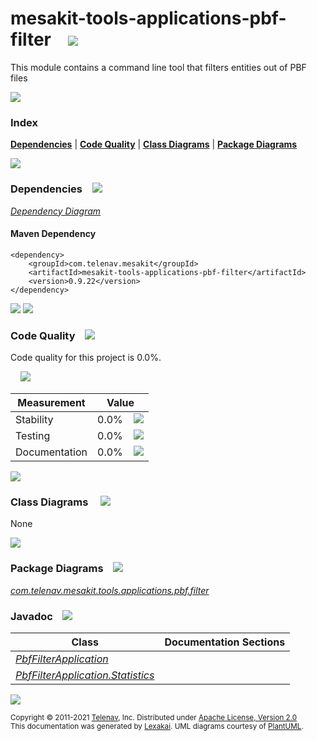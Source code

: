 [//]: # (start-user-text)



[//]: # (end-user-text)

# mesakit-tools-applications-pbf-filter &nbsp;&nbsp; <img src="https://telenav.github.io/telenav-assets/images/icons/gears-32.png" srcset="https://telenav.github.io/telenav-assets/images/icons/gears-32-2x.png 2x"/>

This module contains a command line tool that filters entities out of PBF files

<img src="https://telenav.github.io/telenav-assets/images/separators/horizontal-line-512.png" srcset="https://telenav.github.io/telenav-assets/images/separators/horizontal-line-512-2x.png 2x"/>

### Index



[**Dependencies**](#dependencies) | [**Code Quality**](#code-quality) | [**Class Diagrams**](#class-diagrams) | [**Package Diagrams**](#package-diagrams)

<img src="https://telenav.github.io/telenav-assets/images/separators/horizontal-line-512.png" srcset="https://telenav.github.io/telenav-assets/images/separators/horizontal-line-512-2x.png 2x"/>

### Dependencies <a name="dependencies"></a> &nbsp;&nbsp; <img src="https://telenav.github.io/telenav-assets/images/icons/dependencies-32.png" srcset="https://telenav.github.io/telenav-assets/images/icons/dependencies-32-2x.png 2x"/>

[*Dependency Diagram*](https://www.mesakit.org/0.9.22/lexakai/mesakit-extensions/mesakit-tools/applications/pbf-filter/documentation/diagrams/dependencies.svg)

#### Maven Dependency

    <dependency>
        <groupId>com.telenav.mesakit</groupId>
        <artifactId>mesakit-tools-applications-pbf-filter</artifactId>
        <version>0.9.22</version>
    </dependency>

<img src="https://telenav.github.io/telenav-assets/images/separators/horizontal-line-128.png" srcset="https://telenav.github.io/telenav-assets/images/separators/horizontal-line-128-2x.png 2x"/>

[//]: # (start-user-text)



[//]: # (end-user-text)

<img src="https://telenav.github.io/telenav-assets/images/separators/horizontal-line-128.png" srcset="https://telenav.github.io/telenav-assets/images/separators/horizontal-line-128-2x.png 2x"/>

### Code Quality <a name="code-quality"></a> &nbsp;&nbsp; <img src="https://telenav.github.io/telenav-assets/images/icons/ruler-32.png" srcset="https://telenav.github.io/telenav-assets/images/icons/ruler-32-2x.png 2x"/>

Code quality for this project is 0.0%.  
  
&nbsp; &nbsp; <img src="https://telenav.github.io/telenav-assets/images/meters/meter-0-96.png" srcset="https://telenav.github.io/telenav-assets/images/meters/meter-0-96-2x.png 2x"/>

| Measurement   | Value                    |
|---------------|--------------------------|
| Stability     | 0.0%&nbsp; &nbsp; <img src="https://telenav.github.io/telenav-assets/images/meters/meter-0-96.png" srcset="https://telenav.github.io/telenav-assets/images/meters/meter-0-96-2x.png 2x"/>     |
| Testing       | 0.0%&nbsp; &nbsp; <img src="https://telenav.github.io/telenav-assets/images/meters/meter-0-96.png" srcset="https://telenav.github.io/telenav-assets/images/meters/meter-0-96-2x.png 2x"/>       |
| Documentation | 0.0%&nbsp; &nbsp; <img src="https://telenav.github.io/telenav-assets/images/meters/meter-0-96.png" srcset="https://telenav.github.io/telenav-assets/images/meters/meter-0-96-2x.png 2x"/> |

<img src="https://telenav.github.io/telenav-assets/images/separators/horizontal-line-128.png" srcset="https://telenav.github.io/telenav-assets/images/separators/horizontal-line-128-2x.png 2x"/>

### Class Diagrams <a name="class-diagrams"></a> &nbsp; &nbsp; <img src="https://telenav.github.io/telenav-assets/images/icons/diagram-40.png" srcset="https://telenav.github.io/telenav-assets/images/icons/diagram-40-2x.png 2x"/>

None

<img src="https://telenav.github.io/telenav-assets/images/separators/horizontal-line-128.png" srcset="https://telenav.github.io/telenav-assets/images/separators/horizontal-line-128-2x.png 2x"/>

### Package Diagrams <a name="package-diagrams"></a> &nbsp;&nbsp; <img src="https://telenav.github.io/telenav-assets/images/icons/box-24.png" srcset="https://telenav.github.io/telenav-assets/images/icons/box-24-2x.png 2x"/>

[*com.telenav.mesakit.tools.applications.pbf.filter*](https://www.mesakit.org/0.9.22/lexakai/mesakit-extensions/mesakit-tools/applications/pbf-filter/documentation/diagrams/com.telenav.mesakit.tools.applications.pbf.filter.svg)

### Javadoc <a name="code-quality"></a> &nbsp;&nbsp; <img src="https://telenav.github.io/telenav-assets/images/icons/books-24.png" srcset="https://telenav.github.io/telenav-assets/images/icons/books-24-2x.png 2x"/>

| Class | Documentation Sections  |
|-------|-------------------------|
| [*PbfFilterApplication*](https://www.mesakit.org/0.9.22/javadoc/mesakit-extensions/mesakit-tools-applications-pbf-filter/com/telenav/mesakit/tools/applications/pbf/filter/PbfFilterApplication.html) |  |  
| [*PbfFilterApplication.Statistics*](https://www.mesakit.org/0.9.22/javadoc/mesakit-extensions/mesakit-tools-applications-pbf-filter/com/telenav/mesakit/tools/applications/pbf/filter/PbfFilterApplication.Statistics.html) |  |  

[//]: # (start-user-text)



[//]: # (end-user-text)

<img src="https://telenav.github.io/telenav-assets/images/separators/horizontal-line-512.png" srcset="https://telenav.github.io/telenav-assets/images/separators/horizontal-line-512-2x.png 2x"/>

<sub>Copyright &#169; 2011-2021 [Telenav](https://telenav.com), Inc. Distributed under [Apache License, Version 2.0](LICENSE)</sub>  
<sub>This documentation was generated by [Lexakai](https://lexakai.org). UML diagrams courtesy of [PlantUML](https://plantuml.com).</sub>
